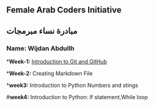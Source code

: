 ## Female Arab Coders Initiative
## مبادرة نساء مبرمجات
### Name: Wijdan Abdullh

*__Week-1:__
   [Introduction to Git and GitHub](https://github.com/wijdanabdullh/udemy-git)

*__Week-2:__
   Creating Markdown File

*__week3:__
   Introduction to Python
 Numbers and stings

#__week4:__
   Introduction to Python:
   If statement,While loop
